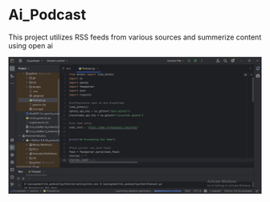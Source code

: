 # Ai_Podcast
This project utilizes RSS feeds from various sources and summerize content using open ai</b>

![](https://github.com/rbuwaENG/Ai_Podcast/blob/main/Project.JPG?raw=true)
